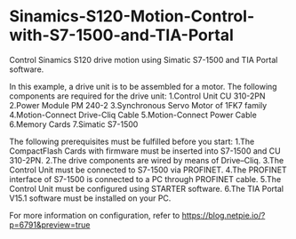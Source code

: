 # Sinamics-S120-Motion-Control-with-S7-1500-and-TIA-Portal
Control Sinamics S120 drive motion using Simatic S7-1500 and TIA Portal software.

In this example, a drive unit is to be assembled for a motor. The following components are required for the drive unit:
  1.Control Unit CU 310-2PN
  2.Power Module PM 240-2
  3.Synchronous Servo Motor of 1FK7 family
  4.Motion-Connect Drive-Cliq Cable
  5.Motion-Connect Power Cable
  6.Memory Cards
  7.Simatic S7-1500
  
The following prerequisites must be fulfilled before you start:
  1.The CompactFlash Cards with firmware must be inserted into S7-1500 and CU 310-2PN.
  2.The drive components are wired by means of Drive–Cliq.
  3.The Control Unit must be connected to S7-1500 via PROFINET.
  4.The PROFINET interface of S7-1500 is connected to a PC through PROFINET cable.
  5.The Control Unit must be configured using STARTER software.
  6.The TIA Portal V15.1 software must be installed on your PC.
  
For more information on configuration, refer to https://blog.netpie.io/?p=6791&preview=true
